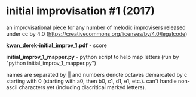 # initial improvisation #1 (2017)
an improvisational piece for any number of melodic improvisers released under cc by 4.0 (https://creativecommons.org/licenses/by/4.0/legalcode)

**kwan_derek-initial_improv_1.pdf** - score


**initial_improv_1_mapper.py** - python script to help map letters (run by "python initial_improv_1_mapper.py")

names are separated by || and numbers denote octaves demarcated by c starting with 0 (starting with a0, then b0, c1, d1, e1, etc.). can't handle non-ascii characters yet (including diacritical marked letters).


